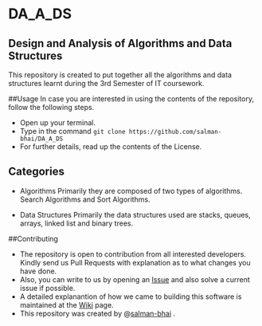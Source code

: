 # DA_A_DS
## Design and Analysis of Algorithms and Data Structures

This repository is created to put together all the algorithms and data structures learnt during the 3rd Semester of IT coursework.

##Usage
In case you are interested in using the contents of the repository, follow the following steps.

- Open up your terminal.
- Type in the command `git clone https://github.com/salman-bhai/DA_A_DS`
- For further details, read up the contents of the License.
 

## Categories

- Algorithms
Primarily they are composed of two types of algorithms. Search Algorithms and Sort Algorithms.

- Data Structures
Primarily the data structures used are stacks, queues, arrays, linked list and binary trees.

##Contributing
- The repository is open to contribution from all interested developers. Kindly send us Pull Requests with explanation as to what changes you have done.
- Also, you can write to us by opening an [Issue](https://github.com/salman-bhai/DA_A_DS/issues) and also solve a current issue if possible.
- A detailed explanantion of how we came to building this software is maintained at the [Wiki](https://github.com/salman-bhai/DA_A_DS/wiki) page.
- This repository was created by @[salman-bhai](https://github.com/salman-bhai) . 


